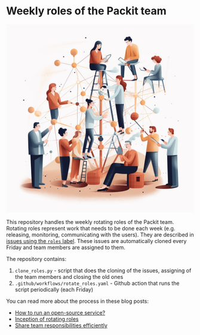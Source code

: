 # Weekly roles of the Packit team

![Sharing responsibility in a team](./title.png)

This repository handles the weekly rotating roles of the Packit team.
Rotating roles represent work that needs to be done each week (e.g. releasing,
monitoring, communicating with the users). They are described in [issues using the `roles` label](https://github.com/packit/weekly-roles/issues?q=is%3Aissue+is%3Aopen+label%3Aroles).
These issues are automatically cloned every Friday and team members are assigned to them.

The repository contains:

1. `clone_roles.py` - script that does the cloning of the issues, assigning of the team members
   and closing the old ones
2. `.github/workflows/rotate_roles.yaml` - Github action that runs the script periodically (each Friday)

You can read more about the process in these blog posts:

- [How to run an open-source service?](https://medium.com/@laura.barcziova/how-to-run-an-open-source-service-fb3303240e69)
- [Inception of rotating roles](https://medium.com/@laura.barcziova/inception-of-rotating-roles-9caf971b3096)
- [Share team responsibilities efficiently](https://medium.com/@laura.barcziova/share-team-responsibilities-efficiently-9a202aad7bd0)
